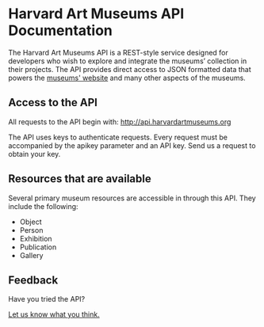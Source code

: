 # Harvard Art Museums API Documentation

The Harvard Art Museums API is a REST-style service designed for developers who wish to explore and integrate the museums’ collection in their projects. The API provides direct access to JSON formatted data that powers the [museums' website](http://www.harvardartmuseums.org) and many other aspects of the museums. 

## Access to the API

All requests to the API begin with: http://api.harvardartmuseums.org

The API uses keys to authenticate requests. Every request must be accompanied by the apikey parameter and an API key. Send us a request to obtain your key.

## Resources that are available

Several primary museum resources are accessible in through this API. They include the following:

* Object
* Person
* Exhibition
* Publication
* Gallery

## Feedback

Have you tried the API?

[Let us know what you think.](https://docs.google.com/forms/d/118WjSPgKEYBjLU3B3iUkELwHbgeWryVb_5hw3o6_3K8/viewform)
